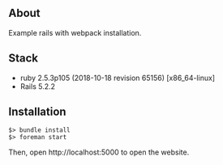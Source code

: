 ## About
Example rails with webpack installation.

## Stack
- ruby 2.5.3p105 (2018-10-18 revision 65156) [x86_64-linux]
- Rails 5.2.2

## Installation
```
$> bundle install
$> foreman start
```
Then, open http://localhost:5000 to open the website.
